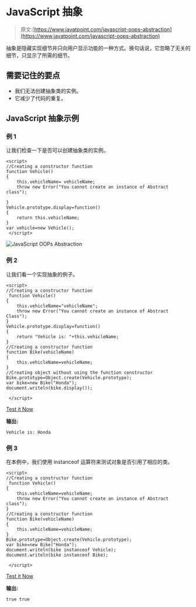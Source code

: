# JavaScript 抽象

> 原文:[https://www.javatpoint.com/javascript-oops-abstraction](https://www.javatpoint.com/javascript-oops-abstraction)

抽象是隐藏实现细节并只向用户显示功能的一种方式。换句话说，它忽略了无关的细节，只显示了所需的细节。

## 需要记住的要点

*   我们无法创建抽象类的实例。
*   它减少了代码的重复。

## JavaScript 抽象示例

### 例 1

让我们检查一下是否可以创建抽象类的实例。

```
<script>
//Creating a constructor function
function Vehicle()
{
    this.vehicleName= vehicleName;
    throw new Error("You cannot create an instance of Abstract class");

}
Vehicle.prototype.display=function()
{
    return this.vehicleName;
}
var vehicle=new Vehicle();
 </script>

```

![JavaScript OOPs Abstraction](../Images/41b69d1516e9fb906c837d87770d38e4.png)

### 例 2

让我们看一个实现抽象的例子。

```
<script>
//Creating a constructor function
 function Vehicle()
{
    this.vehicleName="vehicleName";
    throw new Error("You cannot create an instance of Abstract Class");
}
Vehicle.prototype.display=function()
{
    return "Vehicle is: "+this.vehicleName;
}
//Creating a constructor function
function Bike(vehicleName)
{
    this.vehicleName=vehicleName;
}
//Creating object without using the function constructor
Bike.prototype=Object.create(Vehicle.prototype);
var bike=new Bike("Honda");
document.writeln(bike.display());

 </script>

```

[Test it Now](https://www.javatpoint.com/oprweb/test.jsp?filename=JavaScriptAbstractionExample2)

**输出:**

```
Vehicle is: Honda

```

### 例 3

在本例中，我们使用 instanceof 运算符来测试对象是否引用了相应的类。

```
<script>
//Creating a constructor function
 function Vehicle()
{
    this.vehicleName=vehicleName;
    throw new Error("You cannot create an instance of Abstract class");
}
//Creating a constructor function
function Bike(vehicleName)
{
    this.vehicleName=vehicleName;
}
Bike.prototype=Object.create(Vehicle.prototype);
var bike=new Bike("Honda");
document.writeln(bike instanceof Vehicle);
document.writeln(bike instanceof Bike);

 </script>

```

[Test it Now](https://www.javatpoint.com/oprweb/test.jsp?filename=JavaScriptAbstractionExample3)

**输出:**

```
true true

```